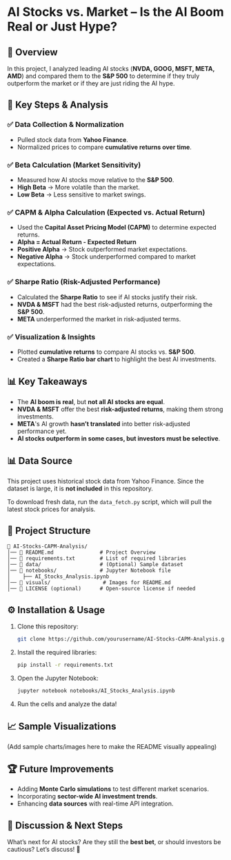 # AI Stocks vs. Market – Is the AI Boom Real or Just Hype?

## 📌 Overview
In this project, I analyzed leading AI stocks (**NVDA, GOOG, MSFT, META, AMD**) and compared them to the **S&P 500** to determine if they truly outperform the market or if they are just riding the AI hype.

## 🔎 Key Steps & Analysis

### ✅ Data Collection & Normalization
- Pulled stock data from **Yahoo Finance**.
- Normalized prices to compare **cumulative returns over time**.

### ✅ Beta Calculation (Market Sensitivity)
- Measured how AI stocks move relative to the **S&P 500**.
- **High Beta** → More volatile than the market.
- **Low Beta** → Less sensitive to market swings.

### ✅ CAPM & Alpha Calculation (Expected vs. Actual Return)
- Used the **Capital Asset Pricing Model (CAPM)** to determine expected returns.
- **Alpha = Actual Return - Expected Return**
- **Positive Alpha** → Stock outperformed market expectations.
- **Negative Alpha** → Stock underperformed compared to market expectations.

### ✅ Sharpe Ratio (Risk-Adjusted Performance)
- Calculated the **Sharpe Ratio** to see if AI stocks justify their risk.
- **NVDA & MSFT** had the best risk-adjusted returns, outperforming the **S&P 500**.
- **META** underperformed the market in risk-adjusted terms.

### ✅ Visualization & Insights
- Plotted **cumulative returns** to compare AI stocks vs. **S&P 500**.
- Created a **Sharpe Ratio bar chart** to highlight the best AI investments.

## 📊 Key Takeaways
- The **AI boom is real**, but **not all AI stocks are equal**.
- **NVDA & MSFT** offer the best **risk-adjusted returns**, making them strong investments.
- **META**'s AI growth **hasn’t translated** into better risk-adjusted performance yet.
- **AI stocks outperform in some cases, but investors must be selective**.

## 📊 Data Source
This project uses historical stock data from Yahoo Finance. Since the dataset is large, it is **not included** in this repository.

To download fresh data, run the `data_fetch.py` script, which will pull the latest stock prices for analysis.

## 📂 Project Structure
```
📂 AI-Stocks-CAPM-Analysis/
│── 📜 README.md               # Project Overview
│── 📜 requirements.txt        # List of required libraries
│── 📂 data/                   # (Optional) Sample dataset
│── 📂 notebooks/              # Jupyter Notebook file
│    ├── AI_Stocks_Analysis.ipynb
│── 📂 visuals/                 # Images for README.md
│── 📜 LICENSE (optional)      # Open-source license if needed
```

## ⚙️ Installation & Usage
1. Clone this repository:
   ```bash
   git clone https://github.com/yourusername/AI-Stocks-CAPM-Analysis.git
   ```
2. Install the required libraries:
   ```bash
   pip install -r requirements.txt
   ```
3. Open the Jupyter Notebook:
   ```bash
   jupyter notebook notebooks/AI_Stocks_Analysis.ipynb
   ```
4. Run the cells and analyze the data!

## 📈 Sample Visualizations
(Add sample charts/images here to make the README visually appealing)

## 🏆 Future Improvements
- Adding **Monte Carlo simulations** to test different market scenarios.
- Incorporating **sector-wide AI investment trends**.
- Enhancing **data sources** with real-time API integration.

## 📢 Discussion & Next Steps
What’s next for AI stocks? Are they still the **best bet**, or should investors be cautious? Let’s discuss! 🚀

